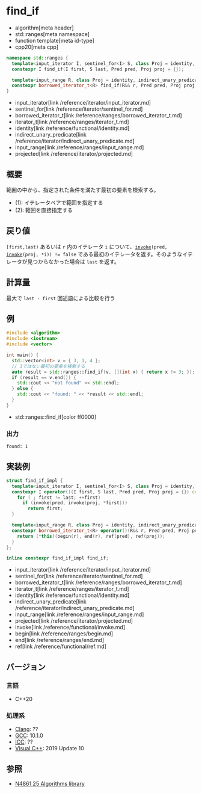# find_if
* algorithm[meta header]
* std::ranges[meta namespace]
* function template[meta id-type]
* cpp20[meta cpp]

```cpp
namespace std::ranges {
  template<input_iterator I, sentinel_for<I> S, class Proj = identity, indirect_unary_predicate<projected<I, Proj>> Pred>
  constexpr I find_if(I first, S last, Pred pred, Proj proj = {});

  template<input_range R, class Proj = identity, indirect_unary_predicate<projected<iterator_t<R>, Proj>> Pred>
  constexpr borrowed_iterator_t<R> find_if(R&& r, Pred pred, Proj proj = {});
}
```
* input_iterator[link /reference/iterator/input_iterator.md]
* sentinel_for[link /reference/iterator/sentinel_for.md]
* borrowed_iterator_t[link /reference/ranges/borrowed_iterator_t.md]
* iterator_t[link /reference/ranges/iterator_t.md]
* identity[link /reference/functional/identity.md]
* indirect_unary_predicate[link /reference/iterator/indirect_unary_predicate.md]
* input_range[link /reference/ranges/input_range.md]
* projected[link /reference/iterator/projected.md]

## 概要
範囲の中から、指定された条件を満たす最初の要素を検索する。

* (1): イテレータペアで範囲を指定する
* (2): 範囲を直接指定する


## 戻り値
`[first,last)` あるいは `r` 内のイテレータ `i` について、[`invoke`](/reference/functional/invoke.md)`(pred, `[`invoke`](/reference/functional/invoke.md)`(proj, *i)) != false` である最初のイテレータを返す。そのようなイテレータが見つからなかった場合は `last` を返す。


## 計算量
最大で `last - first` 回述語による比較を行う


## 例
```cpp example
#include <algorithm>
#include <iostream>
#include <vector>

int main() {
  std::vector<int> v = { 3, 1, 4 };
  // 3ではない最初の要素を検索する
  auto result = std::ranges::find_if(v, [](int x) { return x != 3; });
  if (result == v.end()) {
    std::cout << "not found" << std::endl;
  } else {
    std::cout << "found: " << *result << std::endl;
  }
}
```
* std::ranges::find_if[color ff0000]

### 出力
```
found: 1
```


## 実装例
```cpp
struct find_if_impl {
  template<input_iterator I, sentinel_for<I> S, class Proj = identity, indirect_unary_predicate<projected<I, Proj>> Pred>
  constexpr I operator()(I first, S last, Pred pred, Proj proj = {}) const {
    for ( ; first != last; ++first)
      if (invoke(pred, invoke(proj, *first)))
        return first;
  }

  template<input_range R, class Proj = identity, indirect_unary_predicate <projected<iterator_t<R>, Proj>> Pred>
  constexpr borrowed_iterator_t<R> operator()(R&& r, Pred pred, Proj proj = {}) const {
    return (*this)(begin(r), end(r), ref(pred), ref(proj));
  }
};

inline constexpr find_if_impl find_if;
```
* input_iterator[link /reference/iterator/input_iterator.md]
* sentinel_for[link /reference/iterator/sentinel_for.md]
* borrowed_iterator_t[link /reference/ranges/borrowed_iterator_t.md]
* iterator_t[link /reference/ranges/iterator_t.md]
* identity[link /reference/functional/identity.md]
* indirect_unary_predicate[link /reference/iterator/indirect_unary_predicate.md]
* input_range[link /reference/ranges/input_range.md]
* projected[link /reference/iterator/projected.md]
* invoke[link /reference/functional/invoke.md]
* begin[link /reference/ranges/begin.md]
* end[link /reference/ranges/end.md]
* ref[link /reference/functional/ref.md]

## バージョン
### 言語
- C++20

### 処理系
- [Clang](/implementation.md#clang): ??
- [GCC](/implementation.md#gcc): 10.1.0
- [ICC](/implementation.md#icc): ??
- [Visual C++](/implementation.md#visual_cpp): 2019 Update 10

## 参照
- [N4861 25 Algorithms library](https://timsong-cpp.github.io/cppwp/n4861/algorithms)
